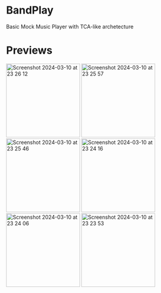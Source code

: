# BandPlay
Basic Mock Music Player with TCA-like archetecture
# Previews
<img width="200" alt="Screenshot 2024-03-10 at 23 26 12" src="https://github.com/TheImShrey/BandPlay/assets/47182129/897c45b9-fbc4-4c24-96dc-73f40b0719e9">
<img width="200" alt="Screenshot 2024-03-10 at 23 25 57" src="https://github.com/TheImShrey/BandPlay/assets/47182129/d3635589-ca0e-4d24-ab17-a4479e8b8796">
<img width="200" alt="Screenshot 2024-03-10 at 23 25 46" src="https://github.com/TheImShrey/BandPlay/assets/47182129/f201c2ba-3b46-4843-9cf0-e2b96c866bad">
<img width="200" alt="Screenshot 2024-03-10 at 23 24 16" src="https://github.com/TheImShrey/BandPlay/assets/47182129/e02bfd0f-f6b3-4cbb-b830-bfa5bb3a1528">
<img width="200" alt="Screenshot 2024-03-10 at 23 24 06" src="https://github.com/TheImShrey/BandPlay/assets/47182129/d7c614b6-b6ed-4173-9d1d-8caa92939c6b">
<img width="200" alt="Screenshot 2024-03-10 at 23 23 53" src="https://github.com/TheImShrey/BandPlay/assets/47182129/d6f949a6-585e-4ae4-8772-2bc9ef9a6a18">
